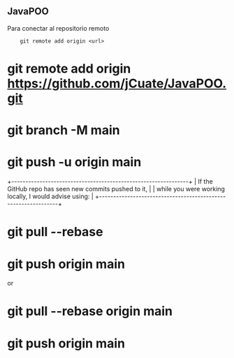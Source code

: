 ## JavaPOO 

Para conectar al repositorio remoto
```ssh
	git remote add origin <url>
```

# git remote add origin https://github.com/jCuate/JavaPOO.git
# git branch -M main
# git push -u origin main

+---------------------------------------------------------------+
| If the GitHub repo has seen new commits pushed to it,         |
| while you were working locally, I would advise using:         |
+---------------------------------------------------------------+

# git pull --rebase
# git push origin main
or
# git pull --rebase origin main
# git push origin main

